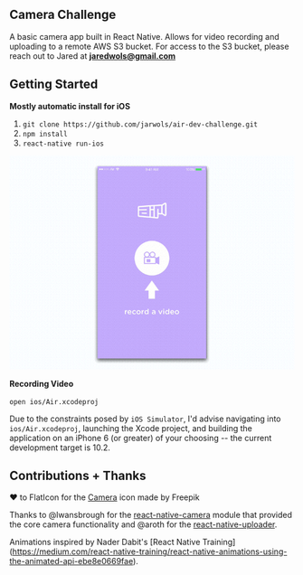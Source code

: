 ## Camera Challenge
A basic camera app built in React Native. Allows for video recording and uploading to a remote AWS S3 bucket. For access to the S3 bucket, please reach out to Jared at **jaredwols@gmail.com**

## Getting Started

**Mostly automatic install for iOS**
1. ```git clone https://github.com/jarwols/air-dev-challenge.git```
2. ```npm install```
3. ```react-native run-ios```

![air gif](https://github.com/jarwols/air-dev-challenge/blob/master/assets/Air.gif?raw=true)
 
 **Recording Video**

```open ios/Air.xcodeproj```

 Due to the constraints posed by ```iOS Simulator```, I'd advise navigating into ```ios/Air.xcodeproj```, launching the Xcode project, and building the application on an iPhone 6 (or greater) of your choosing -- the current development target is 10.2.


 ## Contributions + Thanks 
 
 ❤️ to FlatIcon for the [Camera](http://www.flaticon.com/free-icon/video-camera_126806#term=video_camera&page=1&position=13) icon made by Freepik
 
 Thanks to @lwansbrough for the [react-native-camera](https://github.com/lwansbrough/react-native-camera) module that provided the core camera functionality and @aroth for the [react-native-uploader](https://github.com/aroth/react-native-uploader).

 Animations inspired by Nader Dabit's [React Native Training] (https://medium.com/react-native-training/react-native-animations-using-the-animated-api-ebe8e0669fae).